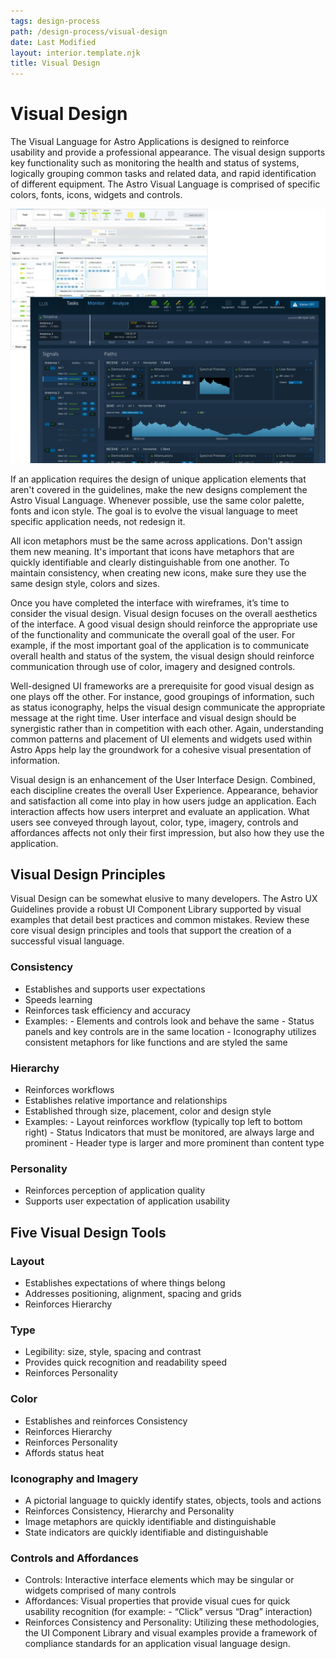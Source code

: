 ```yaml
---
tags: design-process
path: /design-process/visual-design
date: Last Modified
layout: interior.template.njk
title: Visual Design
---
```


# Visual Design

The Visual Language for Astro Applications is designed to reinforce usability and provide a professional appearance. The visual design supports key functionality such as monitoring the health and status of systems, logically grouping common tasks and related data, and rapid identification of different equipment. The Astro Visual Language is comprised of specific colors, fonts, icons, widgets and controls.

![Low fidelity wireframe juxtaposed against a final visual design](../img/visual-design/visual-design.png)

If an application requires the design of unique application elements that aren't covered in the guidelines, make the new designs complement the Astro Visual Language. Whenever possible, use the same color palette, fonts and icon style. The goal is to evolve the visual language to meet specific application needs, not redesign it.

All icon metaphors must be the same across applications. Don't assign them new meaning. It's important that icons have metaphors that are quickly identifiable and clearly distinguishable from one another. To maintain consistency, when creating new icons, make sure they use the same design style, colors and sizes.

Once you have completed the interface with wireframes, it’s time to consider the visual design. Visual design focuses on the overall aesthetics of the interface. A good visual design should reinforce the appropriate use of the functionality and communicate the overall goal of the user. For example, if the most important goal of the application is to communicate overall health and status of the system, the visual design should reinforce communication through use of color, imagery and designed controls.

Well-designed UI frameworks are a prerequisite for good visual design as one plays off the other. For instance, good groupings of information, such as status iconography, helps the visual design communicate the appropriate message at the right time. User interface and visual design should be synergistic rather than in competition with each other. Again, understanding common patterns and placement of UI elements and widgets used within Astro Apps help lay the groundwork for a cohesive visual presentation of information.

Visual design is an enhancement of the User Interface Design. Combined, each discipline creates the overall User Experience. Appearance, behavior and satisfaction all come into play in how users judge an application. Each interaction affects how users interpret and evaluate an application. What users see conveyed through layout, color, type, imagery, controls and affordances affects not only their first impression, but also how they use the application.

## Visual Design Principles

Visual Design can be somewhat elusive to many developers. The Astro UX Guidelines provide a robust UI Component Library supported by visual examples that detail best practices and common mistakes. Review these core visual design principles and tools that support the creation of a successful visual language.

### Consistency

- Establishes and supports user expectations
- Speeds learning
- Reinforces task efficiency and accuracy
- Examples: - Elements and controls look and behave the same - Status panels and key controls are in the same location - Iconography utilizes consistent metaphors for like functions and are styled the same

### Hierarchy

- Reinforces workflows
- Establishes relative importance and relationships
- Established through size, placement, color and design style
- Examples: - Layout reinforces workflow (typically top left to bottom right) - Status Indicators that must be monitored, are always large and prominent - Header type is larger and more prominent than content type

### Personality

- Reinforces perception of application quality
- Supports user expectation of application usability

## Five Visual Design Tools

### Layout

- Establishes expectations of where things belong
- Addresses positioning, alignment, spacing and grids
- Reinforces Hierarchy

### Type

- Legibility: size, style, spacing and contrast
- Provides quick recognition and readability speed
- Reinforces Personality

### Color

- Establishes and reinforces Consistency
- Reinforces Hierarchy
- Reinforces Personality
- Affords status heat

### Iconography and Imagery

- A pictorial language to quickly identify states, objects, tools and actions
- Reinforces Consistency, Hierarchy and Personality
- Image metaphors are quickly identifiable and distinguishable
- State indicators are quickly identifiable and distinguishable

### Controls and Affordances

- Controls: Interactive interface elements which may be singular or widgets comprised of many controls
- Affordances: Visual properties that provide visual cues for quick usability recognition (for example: - “Click” versus “Drag” interaction)
- Reinforces Consistency and Personality: Utilizing these methodologies, the UI Component Library and visual examples provide a framework of compliance standards for an application visual language design.
